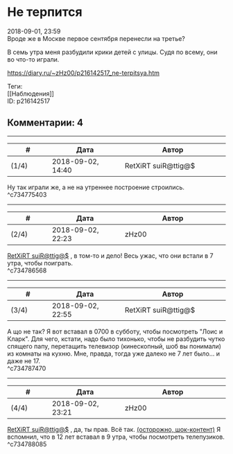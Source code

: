 Не терпится
===========

  
2018-09-01, 23:59  
 Вроде же в Москве первое сентября перенесли на третье?   
   
 В семь утра меня разбудили крики детей с улицы. Судя по всему, они во что-то играли.   
  
<https://diary.ru/~zHz00/p216142517_ne-terpitsya.htm>  
  
Теги:  
[[Наблюдения]]  
ID: p216142517  


Комментарии: 4
--------------

  


---



|         #         |              Дата              |                     Автор                     |           ID           |
| --- | --- | --- | --- |
| (1/4) | 2018-09-02, 14:40 | RetXiRT suiR@ttig@$ | c734775403 |

  
  Ну так играли же, а не на утреннее построение строились.    
 ^c734775403

---



|         #         |              Дата              |                     Автор                     |           ID           |
| --- | --- | --- | --- |
| (2/4) | 2018-09-02, 22:23 | zHz00 | c734786568 |

  
  [RetXiRT suiR@ttig@$](http://Hellspawn.diary.ru "Горчичник")  , в том-то и дело! Весь ужас, что они встали в 7 утра, чтобы поиграть.   
 ^c734786568

---



|         #         |              Дата              |                     Автор                     |           ID           |
| --- | --- | --- | --- |
| (3/4) | 2018-09-02, 22:55 | RetXiRT suiR@ttig@$ | c734787470 |

  
  А що не так? Я вот вставал в 0700 в субботу, чтобы посмотреть "Лоис и Кларк". Для чего, кстати, надо было тихонько, чтобы не разбудить чутко спящего папу, перетащить телевизор (кинескопный, шоб вы понимали) из комнаты на кухню.  Мне, правда, тогда уже далеко не 7 лет было… и даже не 17.     
 ^c734787470

---



|         #         |              Дата              |                     Автор                     |           ID           |
| --- | --- | --- | --- |
| (4/4) | 2018-09-02, 23:21 | zHz00 | c734788085 |

  
  [RetXiRT suiR@ttig@$](http://Hellspawn.diary.ru "Горчичник")  , да, ты прав. Всё так.  [(осторожно, шок-контент)](https://zHz00.diary.ru/p216142517.htm?index=1#linkmore216142517m1)    Я вспомнил, что в 12 лет вставал в 9 утра, чтобы посмотреть телепузиков.     
 ^c734788085